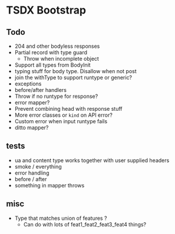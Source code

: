 # TSDX Bootstrap

## Todo

- 204 and other bodyless responses
- Partial record with type guard
  - Throw when incomplete object
- Support all types from BodyInit
- typing stuff for body type. Disallow when not post
- join the withType to support runtype or generic?
- exceptions
- before/after handlers
- Throw if no runtype for response?
- error mapper?
- Prevent combining head with response stuff
- More error classes or `kind` on API error?
- Custom error when input runtype fails
- ditto mapper?

## tests

- ua and content type works together with user supplied headers
- smoke / everything
- error handling
- before / after
- something in mapper throws

## misc

- Type that matches union of features ?
  - Can do with lots of feat1_feat2_feat3_feat4 things?
